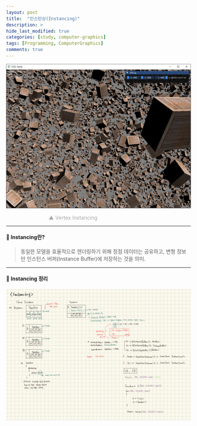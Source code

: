 ```yaml
---
layout: post
title:  "인스턴싱(Instancing)"
description: >
hide_last_modified: true
categories: [study, computer-graphics]
tags: [Programming, ComputerGraphics]
comments: true
---
```

<p align="center">
  <img src="/assets/img/blog/computer_graphics/instancing_vertex.png" style="width: 832px; height: auto;" />
</p>
<span style="color:darkgray; font-size:14px;">&emsp;&emsp;&emsp;&emsp;&emsp;&emsp;&emsp;&emsp; ▲ Vertex Instancing </span>
<br>

---

#### 📼 Instancing란?
> 동일한 모델을 효율적으로 렌더링하기 위해 정점 데이터는 공유하고, 변형 정보만 인스턴스 버퍼(Instance Buffer)에 저장하는 것을 의미.

---

#### 📼 Instancing 정리

<p align="center">
  <img src="/assets/img/blog/computer_graphics/instancing.jpg" style="width: 832px; height: auto;" />
</p>